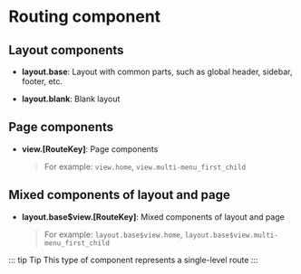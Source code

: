 # Routing component

## Layout components

- **layout.base**: Layout with common parts, such as global header, sidebar, footer, etc.

- **layout.blank**: Blank layout

## Page components

- **view.[RouteKey]**: Page components
  > For example: `view.home`, `view.multi-menu_first_child`

## Mixed components of layout and page

- **layout.base$view.[RouteKey]**: Mixed components of layout and page
  > For example: `layout.base$view.home`, `layout.base$view.multi-menu_first_child`

::: tip Tip
This type of component represents a single-level route
:::
